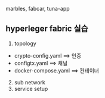 marbles, fabcar, tuna-app


## hyperleger fabric 실습

1. topology
* crypto-config.yaml ==> 인증
* configtx.yaml ==> 채널
* docker-compose.yaml ==> 컨테이너
2. sub network
3. service setup
